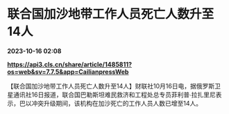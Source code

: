 # 联合国加沙地带工作人员死亡人数升至14人

**2023-10-16 02:08**

**https://api3.cls.cn/share/article/1485811?os=web&sv=7.7.5&app=CailianpressWeb**

【联合国加沙地带工作人员死亡人数升至14人】财联社10月16日电，据俄罗斯卫星通讯社16日报道，联合国巴勒斯坦难民救济和工程处总专员菲利普∙拉扎里尼表示，巴以冲突升级期间，该机构在加沙死亡的工作人员人数已增至14人。